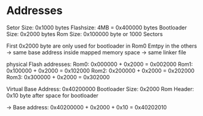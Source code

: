 Addresses
=========

Setor Size: 0x1000 bytes
Flashsize: 4MB = 0x400000 bytes
Bootloader Size: 0x2000 bytes
Rom Size: 0x100000 byte or 1000 Sectors

First 0x2000 byte are only used for bootloader in Rom0
Emtpy in the others -> same base address inside mapped memory space -> same linker file

physical Flash addresses:
Rom0: 0x000000 + 0x2000 = 0x002000
Rom1: 0x100000 + 0x2000 = 0x102000
Rom2: 0x200000 + 0x2000 = 0x202000
Rom3: 0x300000 + 0x2000 = 0x302000

Virtual Base Address: 0x40200000
Bootloader Size: 0x2000
Rom Header: 0x10 byte after space for bootloader

-> Base address: 0x40200000 + 0x2000 + 0x10 = 0x40202010
